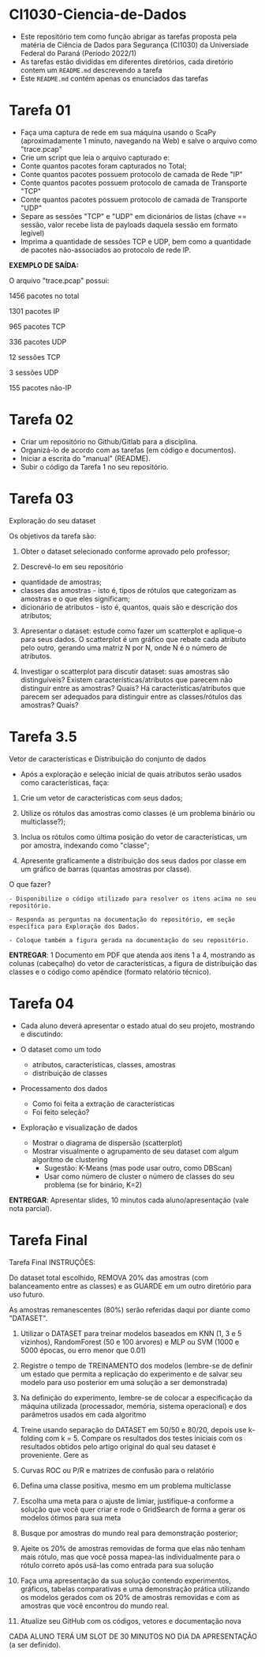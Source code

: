 # CI1030-Ciencia-de-Dados

- Este repositório tem como função abrigar as tarefas proposta pela matéria de Ciência de Dados para Segurança (CI1030) da Universiade Federal do Paraná (Período 2022/1)
- As tarefas estão divididas em diferentes diretórios, cada diretório contem um `README.md` descrevendo a tarefa
- Este `README.md` contém apenas os enunciados das tarefas


# Tarefa 01

- Faça uma captura de rede em sua máquina usando o ScaPy (aproximadamente 1 minuto, navegando na Web) e salve o arquivo como "trace.pcap"
- Crie um script que leia o arquivo capturado e:
- Conte quantos pacotes foram capturados no Total;
- Conte quantos pacotes possuem protocolo de camada de Rede "IP"
- Conte quantos pacotes possuem protocolo de camada de Transporte "TCP"
- Conte quantos pacotes possuem protocolo de camada de Transporte "UDP"
- Separe as sessões "TCP" e "UDP" em dicionários de listas (chave == sessão, valor recebe lista de payloads daquela sessão em formato legível)
- Imprima a quantidade de sessões TCP e UDP, bem como a quantidade de pacotes não-associados ao protocolo de rede IP.

__EXEMPLO DE SAÍDA:__

O arquivo "trace.pcap" possui:

1456 pacotes no total

1301 pacotes IP

965 pacotes TCP

336 pacotes UDP

12 sessões TCP

3 sessões UDP

155 pacotes não-IP


# Tarefa 02
- Criar um repositório no Github/Gitlab para a disciplina.
- Organizá-lo de acordo com as tarefas (em código e documentos).
- Iniciar a escrita do "manual" (README).
- Subir o código da Tarefa 1 no seu repositório.

# Tarefa 03

Exploração do seu dataset

Os objetivos da tarefa são:

1. Obter o dataset selecionado conforme aprovado pelo professor;

2. Descrevê-lo em seu repositório
- quantidade de amostras;
- classes das amostras - isto é, tipos de rótulos que categorizam as amostras e o que eles significam;
- dicionário de atributos - isto é, quantos, quais são e descrição dos atributos;

3. Apresentar o dataset: estude como fazer um scatterplot e aplique-o para seus dados. O scatterplot é um gráfico que rebate cada atributo pelo outro, gerando uma matriz N por N, onde N é o número de atributos.

4. Investigar o scatterplot para discutir dataset: suas amostras são distinguíveis? Existem características/atributos que parecem não distinguir entre as amostras? Quais? Há características/atributos que parecem ser adequados para distinguir entre as classes/rótulos das amostras? Quais?

# Tarefa 3.5

Vetor de características e Distribuição do conjunto de dados

- Após a exploração e seleção inicial de quais atributos serão usados como características, faça:

1. Crie um vetor de características com seus dados;

2. Utilize os rótulos das amostras como classes (é um problema binário ou multiclasse?);

3. Inclua os rótulos como última posição do vetor de características, um por amostra, indexando como "classe";

4. Apresente graficamente a distribuição dos seus dados por classe em um gráfico de barras (quantas amostras por classe).

O que fazer?

    - Disponibilize o código utilizado para resolver os itens acima no seu repositório. 

    - Responda as perguntas na documentação do repositório, em seção específica para Exploração dos Dados.

    - Coloque também a figura gerada na documentação do seu repositório. 

__ENTREGAR__: 1 Documento em PDF que atenda aos itens 1 a 4, mostrando as colunas (cabeçalho) do vetor de características, a figura de distribuição das classes e o código como apêndice (formato relatório técnico). 


# Tarefa 04

- Cada aluno deverá apresentar o estado atual do seu projeto, mostrando e discutindo:

- O dataset como um todo
    - atributos, características, classes, amostras
    - distribuição de classes
- Processamento dos dados
    - Como foi feita a extração de características
    - Foi feito seleção?
- Exploração e visualização de dados
    - Mostrar o diagrama de dispersão (scatterplot)
    - Mostrar visualmente o agrupamento de seu dataset com algum algoritmo de clustering
        - Sugestão: K-Means (mas pode usar outro, como DBScan)
        - Usar como número de cluster o número de classes do seu problema (se for binário, K=2)

__ENTREGAR__: Apresentar slides, 10 minutos cada aluno/apresentação (vale nota parcial).


# Tarefa Final

Tarefa Final
INSTRUÇÕES:

Do dataset total escolhido, REMOVA 20% das amostras (com balanceamento entre as classes) e as GUARDE em um outro diretório para uso futuro.

As amostras remanescentes (80%) serão referidas daqui por diante como "DATASET".

1. Utilizar o DATASET para treinar modelos baseados em KNN (1, 3 e 5 vizinhos), RandomForest (50 e 100 árvores) e MLP ou SVM (1000 e 5000 épocas, ou erro menor que 0.01)

2. Registre o tempo de TREINAMENTO dos modelos (lembre-se de definir um estado que permita a replicação do experimento e de salvar seu modelo para uso posterior em uma solução a ser demonstrada)

3. Na definição do experimento, lembre-se de colocar a especificação da máquina utilizada (processador, memória, sistema operacional) e dos parâmetros usados em cada algoritmo

4. Treine usando separação do DATASET em 50/50 e 80/20, depois use k-folding com k = 5. Compare os resultados dos testes iniciais com os resultados obtidos pelo artigo original do qual seu dataset é proveniente. Gere as

5. Curvas ROC ou P/R e matrizes de confusão para o relatório

6. Defina uma classe positiva, mesmo em um problema multiclasse

7. Escolha uma meta para o ajuste de limiar, justifique-a conforme a solução que você quer criar e rode o GridSearch de forma a gerar os modelos ótimos para sua meta

8. Busque por amostras do mundo real para demonstração posterior;

9. Ajeite os 20% de amostras removidas de forma que elas não tenham mais rótulo, mas que você possa mapea-las individualmente para o rótulo correto após usá-las como entrada para sua solução

10. Faça uma apresentação da sua solução contendo experimentos, gráficos, tabelas comparativas e uma demonstração prática utilizando os modelos gerados com os 20% de amostras removidas e com as amostras que você encontrou do mundo real.

11. Atualize seu GitHub com os códigos, vetores e documentação nova

CADA ALUNO TERÁ UM SLOT DE 30 MINUTOS NO DIA DA APRESENTAÇÃO (a ser definido).